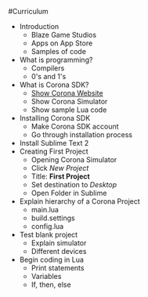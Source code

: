 #Curriculum 
* Introduction
	* Blaze Game Studios
	* Apps on App Store
	* Samples of code
* What is programming?
	* Compilers
	* 0's and 1's
* What is Corona SDK?
	* [Show Corona Website](https://coronalabs.com/)
	* Show Corona Simulator
	* Show sample Lua code
* Installing Corona SDK
	* Make Corona SDK account
	* Go through installation process
* Install Sublime Text 2
* Creating First Project
	* Opening Corona Simulator
	* Click _New Project_
	* Title: **First Project**
	* Set destination to _Desktop_
	* Open Folder in Sublime
* Explain hierarchy of a Corona Project
	* main.lua
	* build.settings
	* config.lua
* Test blank project
	* Explain simulator 
	* Different devices
* Begin coding in Lua
	* Print statements
	* Variables
	* If, then, else

[blaze-logo]: https://dl-web.dropbox.com/get/Blaze%20Game%20Studios/Logos/Logo_3_Fire.png?_subject_uid=45562810&w=AABN86q0JQSitAFSu4HsaibL5KiJvkblA8igkcaVGZbDCA
